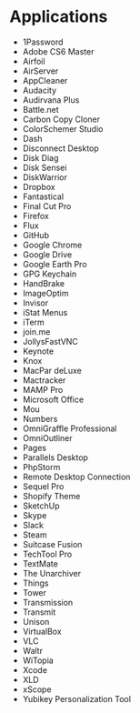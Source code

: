 # Applications
+ 1Password
+ Adobe CS6 Master
+ Airfoil
+ AirServer
+ AppCleaner
+ Audacity
+ Audirvana Plus
+ Battle.net
+ Carbon Copy Cloner
+ ColorSchemer Studio
+ Dash
+ Disconnect Desktop
+ Disk Diag
+ Disk Sensei
+ DiskWarrior
+ Dropbox
+ Fantastical
+ Final Cut Pro
+ Firefox
+ Flux
+ GitHub
+ Google Chrome
+ Google Drive
+ Google Earth Pro
+ GPG Keychain
+ HandBrake
+ ImageOptim
+ Invisor
+ iStat Menus
+ iTerm
+ join.me
+ JollysFastVNC
+ Keynote
+ Knox
+ MacPar deLuxe
+ Mactracker
+ MAMP Pro
+ Microsoft Office
+ Mou
+ Numbers
+ OmniGraffle Professional
+ OmniOutliner
+ Pages
+ Parallels Desktop
+ PhpStorm
+ Remote Desktop Connection
+ Sequel Pro
+ Shopify Theme
+ SketchUp
+ Skype
+ Slack
+ Steam
+ Suitcase Fusion
+ TechTool Pro
+ TextMate
+ The Unarchiver
+ Things
+ Tower
+ Transmission
+ Transmit
+ Unison
+ VirtualBox
+ VLC
+ Waltr
+ WiTopia
+ Xcode
+ XLD
+ xScope
+ Yubikey Personalization Tool
